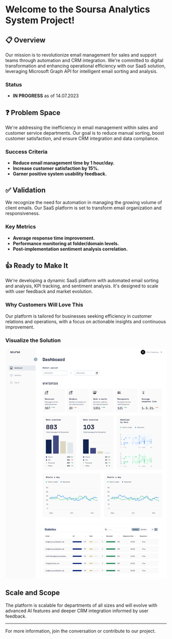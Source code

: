 # Welcome to the Soursa Analytics System Project!

## :clipboard: Overview
Our mission is to revolutionize email management for sales and support teams through automation and CRM integration. We're committed to digital transformation and enhancing operational efficiency with our SaaS solution, leveraging Microsoft Graph API for intelligent email sorting and analysis.

### Status
- **IN PROGRESS** as of 14.07.2023

## :question: Problem Space
We're addressing the inefficiency in email management within sales and customer service departments. Our goal is to reduce manual sorting, boost customer satisfaction, and ensure CRM integration and data compliance.

### Success Criteria
- **Reduce email management time by 1 hour/day.**
- **Increase customer satisfaction by 15%.**
- **Garner positive system usability feedback.**

## :white_check_mark: Validation
We recognize the need for automation in managing the growing volume of client emails. Our SaaS platform is set to transform email organization and responsiveness.

### Key Metrics
- **Average response time improvement.**
- **Performance monitoring at folder/domain levels.**
- **Post-implementation sentiment analysis correlation.**

## :thumbsup: Ready to Make It
We're developing a dynamic SaaS platform with automated email sorting and analysis, KPI tracking, and sentiment analysis. It's designed to scale with user feedback and market evolution.

### Why Customers Will Love This
Our platform is tailored for businesses seeking efficiency in customer relations and operations, with a focus on actionable insights and continuous improvement.

### Visualize the Solution
![Alpha Version Screenshot](./alpha_ver.png)

## Scale and Scope
The platform is scalable for departments of all sizes and will evolve with advanced AI features and deeper CRM integration informed by user feedback.

---

For more information, join the conversation or contribute to our project.
